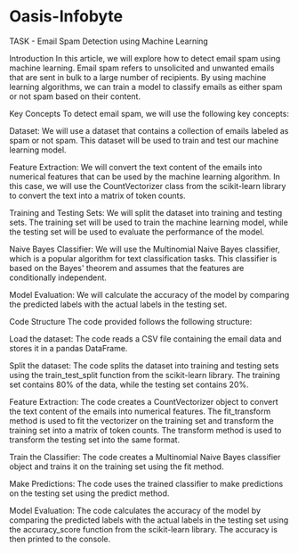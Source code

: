 # Oasis-Infobyte

TASK - Email Spam Detection using Machine Learning

Introduction
In this article, we will explore how to detect email spam using machine learning. Email spam refers to unsolicited and unwanted emails that are sent in bulk to a large number of recipients. By using machine learning algorithms, we can train a model to classify emails as either spam or not spam based on their content.

Key Concepts
To detect email spam, we will use the following key concepts:

Dataset: We will use a dataset that contains a collection of emails labeled as spam or not spam. This dataset will be used to train and test our machine learning model.

Feature Extraction: We will convert the text content of the emails into numerical features that can be used by the machine learning algorithm. In this case, we will use the CountVectorizer class from the scikit-learn library to convert the text into a matrix of token counts.

Training and Testing Sets: We will split the dataset into training and testing sets. The training set will be used to train the machine learning model, while the testing set will be used to evaluate the performance of the model.

Naive Bayes Classifier: We will use the Multinomial Naive Bayes classifier, which is a popular algorithm for text classification tasks. This classifier is based on the Bayes' theorem and assumes that the features are conditionally independent.

Model Evaluation: We will calculate the accuracy of the model by comparing the predicted labels with the actual labels in the testing set.

Code Structure
The code provided follows the following structure:

Load the dataset: The code reads a CSV file containing the email data and stores it in a pandas DataFrame.

Split the dataset: The code splits the dataset into training and testing sets using the train_test_split function from the scikit-learn library. The training set contains 80% of the data, while the testing set contains 20%.

Feature Extraction: The code creates a CountVectorizer object to convert the text content of the emails into numerical features. The fit_transform method is used to fit the vectorizer on the training set and transform the training set into a matrix of token counts. The transform method is used to transform the testing set into the same format.

Train the Classifier: The code creates a Multinomial Naive Bayes classifier object and trains it on the training set using the fit method.

Make Predictions: The code uses the trained classifier to make predictions on the testing set using the predict method.

Model Evaluation: The code calculates the accuracy of the model by comparing the predicted labels with the actual labels in the testing set using the accuracy_score function from the scikit-learn library. The accuracy is then printed to the console.
